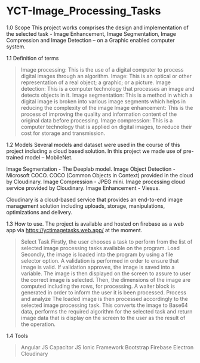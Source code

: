 # YCT-Image_Processing_Tasks
1.0 Scope
This project works comprises the design and implementation of the selected task - Image Enhancement, Image Segmentation, Image Compression and Image Detection – on a Graphic enabled computer system.

1.1 Definition of terms
>	Image processing: This is the use of a digital computer to process digital images through an algorithm.
>	Image: This is an optical or other representation of a real object; a graphic; or a picture.
>	Image detection: This is a computer technology that processes an image and detects objects in it.
>	Image segmentation: This is a method in which a digital image is broken into various image segments which helps in reducing the complexity of the image
>	Image enhancement: This is the process of improving the quality and information content of the original data before processing.
>	Image compression: This is a computer technology that is applied on digital images, to reduce their cost for storage and transmission.

1.2 Models
Several models and dataset were used in the course of this project including a cloud based solution. In this project we made use of pre-trained model – MobileNet.

Image Segmentation - The Deeplab model.
Image Object Detection - Microsoft COCO. COCO (Common Objects in Context) provided in the cloud by Cloudinary.
Image Compression - JPEG mini. Image processing cloud service provided by Cloudinary.
Image Enhancement - Viesus. 

Cloudinary is a cloud-based service that provides an end-to-end image management solution including uploads, storage, manipulations, optimizations and delivery. 

1.3 How to use.
The project is available and hosted on firebase as a web app via https://yctimagetasks.web.app/ at the moment.
> Select Task
  Firstly, the user chooses a task to perform from the list of selected image processing tasks available on the program.
> Load
  Secondly, the image is loaded into the program by using a file selector option. A validation is performed in order to ensure that image is valid. If validation     approves, the image is saved into a variable. The image is then displayed on the screen to assure to user the correct image is selected. Then, the dimensions of the image are computed including the rows, for processing. A waiter block is generated in order to inform the user it is been processed.
> Process and analyze
  The loaded image is then processed accordingly to the selected image processing task. This converts the image to Base64 data, performs the required algorithm for the selected task and return image data that is display on the screen to the user as the result of the operation.

1.4 Tools
> Angular JS
> Capacitor JS
> Ionic Framework
> Bootstrap
> Firebase
> Electron
> Cloudinary


